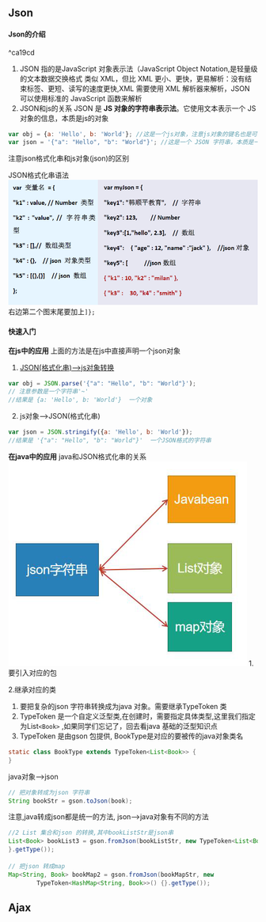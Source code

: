 ## Json
#### Json的介绍
^ca19cd
1. JSON 指的是JavaScript 对象表示法（JavaScript Object Notation,是轻量级的文本数据交换格式
类似 XML，但比 XML 更小、更快，更易解析：没有结束标签、更短、读写的速度更快,XML 需要使用 XML 解析器来解析，JSON 可以使用标准的 JavaScript 函数来解析
2. JSON和js的关系
JSON 是 **JS 对象的字符串表示法**。它使用文本表示一个 JS 对象的信息，本质是js的对象
```js
var obj = {a: 'Hello', b: 'World'}; //这是一个js对象，注意js对象的键名也是可以使用引号包裹的,这里的键名就不用引号包含
var json = '{"a": "Hello", "b": "World"}'; //这是一个 JSON 字符串，本质是一个字符串
```
注意json格式化串和js对象(json)的区别

JSON格式化串语法
![](assest/Pasted%20image%2020240726152636.png)
右边第二个图末尾要加上`]};`
#### 快速入门
**在js中的应用**
上面的方法是在js中直接声明一个json对象
1. [JSON(格式化串)-->js对象转换](#^ca19cd)
```js
var obj = JSON.parse('{"a": "Hello", "b": "World"}'); 
// 注意参数是一个字符串'~'
//结果是 {a: 'Hello', b: 'World'}  一个对象
```
2. js对象-->JSON(格式化串)
```js
var json = JSON.stringify({a: 'Hello', b: 'World'}); 
//结果是 '{"a": "Hello", "b": "World"}'  一个JSON格式的字符串
```
**在java中的应用**
java和JSON格式化串的关系
![](assest/Pasted%20image%2020240726154207.png)
1.要引入对应的包

2.继承对应的类
1. 要把复杂的json 字符串转换成为java 对象。需要继承TypeToken 类
2. TypeToken 是一个自定义泛型类,在创建时，需要指定具体类型,这里我们指定为List`<Book>`
 ,如果同学们忘记了，回去看java 基础的泛型知识点
3. TypeToken 是由gson 包提供, BookType是对应的要被传的java对象类名
```java
static class BookType extends TypeToken<List<Book>> {
}
```
java对象-->json
```java
// 把对象转成为json 字符串
String bookStr = gson.toJson(book);
```
注意,java转成json都是统一的方法,
json-->java对象有不同的方法
```java
//2 List 集合和json 的转换,其中bookListStr是json串
List<Book> bookList3 = gson.fromJson(bookListStr, new TypeToken<List<Book>>() {
}.getType());

// 把json 转成map
Map<String, Book> bookMap2 = gson.fromJson(bookMapStr, new  
        TypeToken<HashMap<String, Book>>() {}.getType());
```
## Ajax

